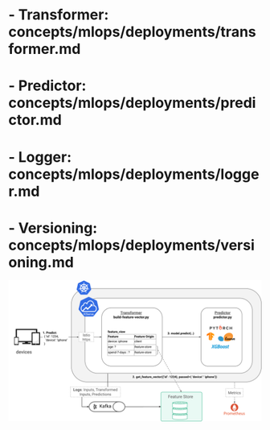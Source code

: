 

#        - Transformer: concepts/mlops/deployments/transformer.md
#        - Predictor: concepts/mlops/deployments/predictor.md
#        - Logger: concepts/mlops/deployments/logger.md
#        - Versioning: concepts/mlops/deployments/versioning.md



<img src="/assets/images/concepts/mlops/kserve.svg">
